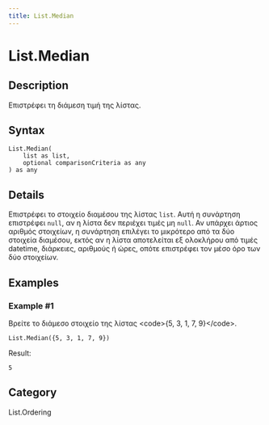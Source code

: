 ```yaml
---
title: List.Median
---
```


# List.Median


## Description

Επιστρέφει τη διάμεση τιμή της λίστας.


## Syntax

```powerquery
List.Median(
    list as list,
    optional comparisonCriteria as any
) as any
```


## Details

Επιστρέφει το στοιχείο διαμέσου της λίστας <code>list</code>. Αυτή η συνάρτηση επιστρέφει <code>null</code>, αν η λίστα δεν περιέχει τιμές μη <code>null</code>.    Αν υπάρχει άρτιος αριθμός στοιχείων, η συνάρτηση επιλέγει το μικρότερο από τα δύο στοιχεία διαμέσου, εκτός αν η λίστα αποτελείται    εξ ολοκλήρου από τιμές datetime, διάρκειες, αριθμούς ή ώρες, οπότε επιστρέφει τον μέσο όρο των δύο στοιχείων.


## Examples

### Example #1 
Βρείτε το διάμεσο στοιχείο της λίστας &lt;code&gt;\{5, 3, 1, 7, 9}&lt;/code&gt;.
```powerquery
List.Median({5, 3, 1, 7, 9})
```

Result: 
```powerquery
5
```




## Category
List.Ordering
